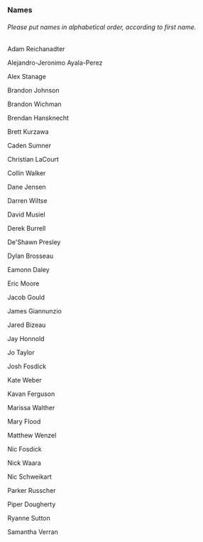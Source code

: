 ### Names
###### *Please put names in alphabetical order, according to first name.*

Adam Reichanadter

Alejandro-Jeronimo Ayala-Perez

Alex Stanage

Brandon Johnson

Brandon Wichman

Brendan Hansknecht

Brett Kurzawa

Caden Sumner

Christian LaCourt

Collin Walker

Dane Jensen

Darren Wiltse

David Musiel

Derek Burrell

De'Shawn Presley

Dylan Brosseau

Eamonn Daley

Eric Moore

Jacob Gould

James Giannunzio

Jared Bizeau

Jay Honnold

Jo Taylor

Josh Fosdick

Kate Weber

Kavan Ferguson

Marissa Walther

Mary Flood

Matthew Wenzel

Nic Fosdick

Nick Waara

Nic Schweikart

Parker Russcher

Piper Dougherty

Ryanne Sutton

Samantha Verran
